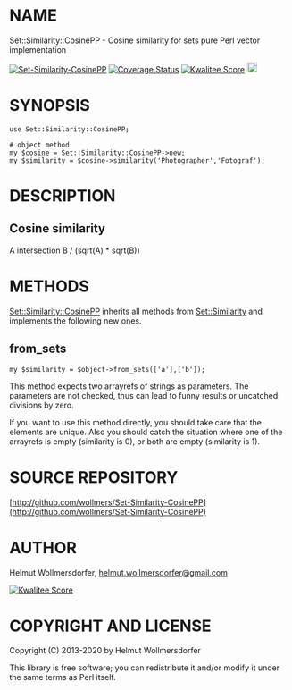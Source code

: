 # NAME

Set::Similarity::CosinePP - Cosine similarity for sets pure Perl vector implementation

<div>
    <a href="https://travis-ci.org/wollmers/Set-Similarity-CosinePP"><img src="https://travis-ci.org/wollmers/Set-Similarity-CosinePP.png" alt="Set-Similarity-CosinePP"></a>
    <a href='https://coveralls.io/r/wollmers/Set-Similarity-CosinePP?branch=master'><img src='https://coveralls.io/repos/wollmers/Set-Similarity-CosinePP/badge.png?branch=master' alt='Coverage Status' /></a>
    <a href='http://cpants.cpanauthors.org/dist/Set-Similarity-CosinePP'><img src='http://cpants.cpanauthors.org/dist/Set-Similarity-CosinePP.png' alt='Kwalitee Score' /></a>
    <a href="http://badge.fury.io/pl/Set-Similarity-CosinePP"><img src="https://badge.fury.io/pl/Set-Similarity-CosinePP.svg" alt="CPAN version" height="18"></a>
</div>

# SYNOPSIS

    use Set::Similarity::CosinePP;

    # object method
    my $cosine = Set::Similarity::CosinePP->new;
    my $similarity = $cosine->similarity('Photographer','Fotograf');

# DESCRIPTION

## Cosine similarity

A intersection B / (sqrt(A) \* sqrt(B))

# METHODS

[Set::Similarity::CosinePP](https://metacpan.org/pod/Set%3A%3ASimilarity%3A%3ACosinePP) inherits all methods from [Set::Similarity](https://metacpan.org/pod/Set%3A%3ASimilarity) and implements the
following new ones.

## from\_sets

    my $similarity = $object->from_sets(['a'],['b']);

This method expects two arrayrefs of strings as parameters. The parameters are not checked, thus can lead to funny results or uncatched divisions by zero.

If you want to use this method directly, you should take care that the elements are unique. Also you should catch the situation where one of the arrayrefs is empty (similarity is 0), or both are empty (similarity is 1).

# SOURCE REPOSITORY

[http://github.com/wollmers/Set-Similarity-CosinePP](http://github.com/wollmers/Set-Similarity-CosinePP)

# AUTHOR

Helmut Wollmersdorfer, <helmut.wollmersdorfer@gmail.com>

<div>
    <a href='http://cpants.cpanauthors.org/author/wollmers'><img src='http://cpants.cpanauthors.org/author/wollmers.png' alt='Kwalitee Score' /></a>
</div>

# COPYRIGHT AND LICENSE

Copyright (C) 2013-2020 by Helmut Wollmersdorfer

This library is free software; you can redistribute it and/or modify
it under the same terms as Perl itself.
